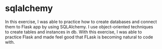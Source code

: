 # sqlalchemy
In this exercise, I was able to practice how to create databases and connect them to Flask app by using SQLAlchemy.  I use object-oriented techniques to create tables and instances in db. With this exercise, I was able to practice Flask and made feel good that FLask is becoming natural to code with. 
